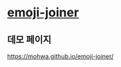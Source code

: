 # [emoji-joiner](https://github.com/mohwa/emoji-joiner)


## 데모 페이지

https://mohwa.github.io/emoji-joiner/

